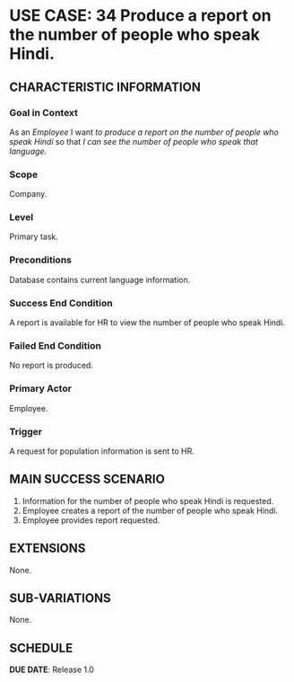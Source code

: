 # USE CASE: 34 Produce a report on the number of people who speak Hindi.

## CHARACTERISTIC INFORMATION

### Goal in Context

As an *Employee* I want *to produce a report on the number of people who speak Hindi* so that *I can see the number of people who speak that language.*

### Scope

Company.

### Level

Primary task.

### Preconditions

Database contains current language information.

### Success End Condition

A report is available for HR to view the number of people who speak Hindi.

### Failed End Condition

No report is produced.

### Primary Actor

Employee.

### Trigger

A request for population information is sent to HR.

## MAIN SUCCESS SCENARIO

1. Information for the number of people who speak Hindi is requested.
2. Employee creates a report of the number of people who speak Hindi.
3. Employee provides report requested.

## EXTENSIONS

None.

## SUB-VARIATIONS

None.

## SCHEDULE

**DUE DATE**: Release 1.0